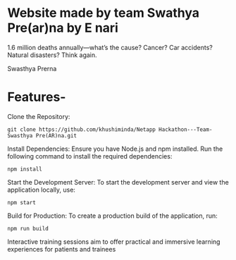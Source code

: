 # Website made by team Swathya Pre(ar)na by E nari

1.6 million deaths annually—what’s the cause? Cancer? Car accidents? Natural disasters? 
Think again.

Swasthya Prerna
# Features-


Clone the Repository: 

    git clone https://github.com/khushiminda/Netapp Hackathon---Team-Swasthya Pre(AR)na.git 

Install Dependencies: Ensure you have Node.js and npm installed. Run the  following command to install the required dependencies:

    npm install

Start the Development Server: To start the development server and view the application locally, use:

    npm start

Build for Production: To create a production build of the application, run:

    npm run build

Interactive training sessions aim to offer
practical and immersive learning experiences
for patients and trainees

